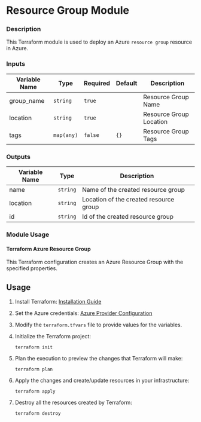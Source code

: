 
# Resource Group Module

### Description
This Terraform module is used to deploy an Azure `resource group` resource in Azure.

### Inputs
| Variable Name | Type     | Required | Default | Description                  |
|---------------|----------|----------|---------|------------------------------|
| group_name    | `string` | `true`   |         | Resource Group Name          |
| location      | `string` | `true`   |         | Resource Group Location      |
| tags          | `map(any)` | `false` | `{}`    | Resource Group Tags          |

### Outputs
| Variable Name | Type     | Description                 |
|---------------|----------|-----------------------------|
| name          | `string` | Name of the created resource group |
| location      | `string` | Location of the created resource group |
| id            | `string` | Id of the created resource group |

### Module Usage

#### Terraform Azure Resource Group

This Terraform configuration creates an Azure Resource Group with the specified properties.

## Usage

1. Install Terraform: [Installation Guide](https://learn.hashicorp.com/tutorials/terraform/install-cli)

2. Set the Azure credentials: [Azure Provider Configuration](https://registry.terraform.io/providers/hashicorp/azurerm/latest/docs/guides/service_principal_client_secret)

3. Modify the `terraform.tfvars` file to provide values for the variables.

4. Initialize the Terraform project:
   ```shell
   terraform init
   ```

5. Plan the execution to preview the changes that Terraform will make:
   ```shell
   terraform plan
   ```

6. Apply the changes and create/update resources in your infrastructure:
   ```shell
   terraform apply
   ```

7. Destroy all the resources created by Terraform:
   ```shell
   terraform destroy
   ```

